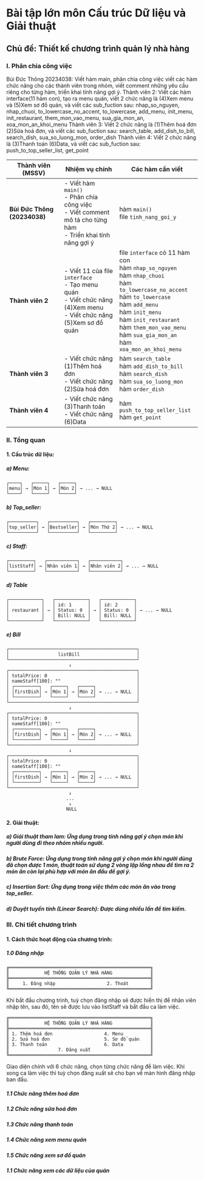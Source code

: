 # Bài tập lớn môn Cấu trúc Dữ liệu và Giải thuật

## Chủ đề: Thiết kế chương trình quản lý nhà hàng

### I. Phân chia công việc

Bùi Đức Thông 20234038: Viết hàm main, phân chia công việc viết các hàm chức năng cho các thành viên trong nhóm, viết comment những yêu cầu riêng cho từng hàm, triển khai tính năng gợi ý.
Thành viên 2: Viết các hàm interface(11 hàm con), tạo ra menu quán, viết 2 chức năng là (4)Xem menu và (5)Xem sơ đồ quán, và viết các sub_fuction sau: nhap_so_nguyen, nhap_chuoi, to_lowercase_no_accent, to_lowercase, add_menu, init_menu, init_restaurant, them_mon_vao_menu, sua_gia_mon_an, xoa_mon_an_khoi_menu
Thành viên 3: Viết 2 chức năng là (1)Thêm hoá đơn (2)Sửa hoá đơn, và viết các sub_fuction sau: search_table, add_dish_to_bill, search_dish, sua_so_luong_mon, order_dish
Thành viên 4: Viết 2 chức năng là (3)Thanh toán (6)Data, và viết các sub_fuction sau: push_to_top_seller_list, get_point

| Thành viên (MSSV)       | Nhiệm vụ chính                                                                 | Các hàm cần viết                                                                                                  |
|-------------------------|----------------------------------------------------------------------------------|-------------------------------------------------------------------------------------------------------------------|
| **Bùi Đức Thông (20234038)** | - Viết hàm `main()`  <br> - Phân chia công việc <br> - Viết comment mô tả cho từng hàm <br> - Triển khai tính năng gợi ý | hàm `main()`<br>file `tinh_nang_goi_y`                                                        |
| **Thành viên 2**        | - Viết 11 của file `interface` <br> - Tạo menu quán <br> - Viết chức năng (4)Xem menu <br> - Viết chức năng (5)Xem sơ đồ quán | file `interface` có 11 hàm con <br> hàm `nhap_so_nguyen` <br> hàm `nhap_chuoi` <br> hàm `to_lowercase_no_accent` <br> hàm `to_lowercase` <br> hàm `add_menu` <br> hàm `init_menu` <br> hàm `init_restaurant` <br> hàm `them_mon_vao_menu` <br> hàm `sua_gia_mon_an` <br> hàm `xoa_mon_an_khoi_menu`|
| **Thành viên 3**        | - Viết chức năng (1)Thêm hoá đơn <br> - Viết chức năng (2)Sửa hoá đơn                                        |  hàm `search_table` <br> hàm `add_dish_to_bill` <br> hàm `search_dish` <br> hàm `sua_so_luong_mon` <br> hàm `order_dish`                  |
| **Thành viên 4**        | - Viết chức năng (3)Thanh toán <br> - Viết chức năng (6)Data            |  hàm `push_to_top_seller_list` <br> hàm `get_point`                                        |                             |

### II. Tổng quan

#### 1. Cấu trúc dữ liệu:

##### a) Menu:

```
┌────┐   ┌─────┐   ┌─────┐
│menu│ → │Món 1│ → │Món 2│ → ... → NULL
└────┘   └─────┘   └─────┘
```

##### b) Top\_seller:

```
┌──────────┐   ┌──────────┐   ┌─────────┐
│top_seller│ → │Bestseller│ → │Món Thứ 2│ → ... → NULL
└──────────┘   └──────────┘   └─────────┘
```

##### c) Staff:

```
┌─────────┐   ┌───────────┐   ┌───────────┐
│listStaff│ → │Nhân viên 1│ → │Nhân viên 2│ → ... → NULL
└─────────┘   └───────────┘   └───────────┘
```

##### d) Table

```
┌────────────┐   ┌────────────┐   ┌────────────┐
│            │   │ id: 1      │   │ id: 2      │ 
│ restaurant │ → │ Status: 0  │ → │ Status: 0  │ → ... → NULL
│            │   │ Bill: NULL │   │ Bill: NULL │
└────────────┘   └────────────┘   └────────────┘
```

##### e) Bill

```
┌───────────────────────────────────────────────┐
│                  listBill                     │
└───────────────────────────────────────────────┘
                       ↓
┌───────────────────────────────────────────────┐
│ totalPrice: 0                                 │
│ nameStaff[100]: ""                            │
│ ┌─────────┐   ┌─────┐   ┌─────┐               │
│ │firstDish│ → │Món 1│ → │Món 2│ → ... → NULL  │
│ └─────────┘   └─────┘   └─────┘               │
└───────────────────────────────────────────────┘
                       ↓
┌───────────────────────────────────────────────┐
│ totalPrice: 0                                 │
│ nameStaff[100]: ""                            │
│ ┌─────────┐   ┌─────┐   ┌─────┐               │
│ │firstDish│ → │Món 1│ → │Món 2│ → ... → NULL  │
│ └─────────┘   └─────┘   └─────┘               │
└───────────────────────────────────────────────┘
                       ↓
┌───────────────────────────────────────────────┐
│ totalPrice: 0                                 │
│ nameStaff[100]: ""                            │
│ ┌─────────┐   ┌─────┐   ┌─────┐               │
│ │firstDish│ → │Món 1│ → │Món 2│ → ... → NULL  │
│ └─────────┘   └─────┘   └─────┘               │
└───────────────────────────────────────────────┘
                       ↓
                      ...
                       ↓
                      NULL
```

#### 2. Giải thuật:

##### a) Giải thuật tham lam: Ứng dụng trong tính năng gợi ý chọn món khi người dùng đi theo nhóm nhiều người.

##### b) Brute Force: Ứng dụng trong tính năng gợi ý chọn món khi người dùng đã chọn được 1 món, thuật toán sử dụng 2 vòng lặp lồng nhau để tìm ra 2 món ăn còn lại phù hợp với món ăn đầu để gợi ý.

##### c) Insertion Sort: Ứng dụng trong việc thêm các món ăn vào trong top_seller.

##### d) Duyệt tuyến tính (Linear Search): Được dùng nhiều lần để tìm kiếm.


### III. Chi tiết chương trình

#### 1. Cách thức hoạt động của chương trình:

##### 1.0 Đăng nhập

```
╔════════════════════════════════════════════════════╗
║             HỆ THỐNG QUẢN LÝ NHÀ HÀNG              ║
╠════════════════════════════════════════════════════╣
║     1. Đăng nhập                   2. Thoát        ║
╚════════════════════════════════════════════════════╝
```

Khi bắt đầu chương trình, tuỳ chọn đăng nhập sẽ được hiển thị để nhân viên nhập tên, sau đó, tên sẽ được lưu vào listStaff và bắt đầu ca làm việc.

```
╔════════════════════════════════════════════════════╗
║             HỆ THỐNG QUẢN LÝ NHÀ HÀNG              ║
╠════════════════════════════════════════════════════╣
║ 1. Thêm hoá đơn                   4. Menu          ║
║ 2. Sửa hoá đơn                    5. Sơ đồ quán    ║
║ 3. Thanh toán                     6. Data          ║
║                  7. Đăng xuất                      ║
╚════════════════════════════════════════════════════╝
```

Giao diện chính với 6 chức năng, chọn từng chức năng để làm việc. Khi xong ca làm việc thì tuỳ chọn đăng xuất sẽ cho bạn về màn hình đăng nhập ban đầu.

##### 1.1 Chức năng thêm hoá đơn

##### 1.2 Chức năng sửa hoá đơn

##### 1.3 Chức năng thanh toán

##### 1.4 Chức năng xem menu quán

##### 1.5 Chức năng xem sơ đồ quán

##### 1.1 Chức năng xem các dữ liệu của quán
